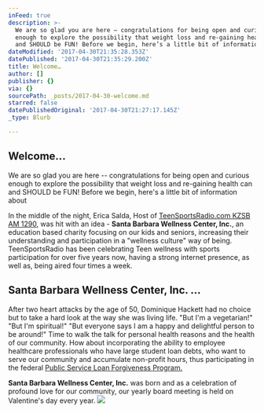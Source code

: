 ```yaml
---
inFeed: true
description: >-
  We are so glad you are here – congratulations for being open and curious
  enough to explore the possibility that weight loss and re-gaining health can
  and SHOULD be FUN! Before we begin, here’s a little bit of information about
dateModified: '2017-04-30T21:35:28.353Z'
datePublished: '2017-04-30T21:35:29.200Z'
title: Welcome…
author: []
publisher: {}
via: {}
sourcePath: _posts/2017-04-30-welcome.md
starred: false
datePublishedOriginal: '2017-04-30T21:27:17.145Z'
_type: Blurb

---
```

## Welcome...

We are so glad you are here -- congratulations for being open and curious enough to explore the possibility that weight loss and re-gaining health can and SHOULD be FUN! Before we begin, here's a little bit of information about

In the middle of the night, Erica Salda, Host of [TeenSportsRadio.com KZSB AM 1290][0], was hit with an idea - **Santa Barbara Wellness Center, Inc.**, an education based charity focusing on our kids and seniors, increasing their understanding and participation in a "wellness culture" way of being. TeenSportsRadio has been celebrating Teen wellness with sports participation for over five years now, having a strong internet presence, as well as, being aired four times a week.

## Santa Barbara Wellness Center, Inc. ...

After two heart attacks by the age of 50, Dominique Hackett had no choice but to take a hard look at the way she was living life. "But I'm a vegetarian!" "But I'm spiritual!" "But everyone says I am a happy and delightful person to be around!" Time to walk the talk for personal health reasons and the health of our community. How about incorporating the ability to employee healthcare professionals who have large student loan debts, who want to serve our community and accumulate non-profit hours, thus participating in the federal [Public Service Loan Forgiveness Program.][1]

**Santa Barbara Wellness Center, Inc.** was born and as a celebration of profound love for our community, our yearly board meeting is held on Valentine's day every year.
![](https://the-grid-user-content.s3-us-west-2.amazonaws.com/a8fe02e2-8a42-48ea-be2a-5bc20066a718.jpg)

[0]: http://www.tsr.com/
[1]: https://studentaid.ed.gov/sa/repay-loans/forgiveness-cancellation/public-service